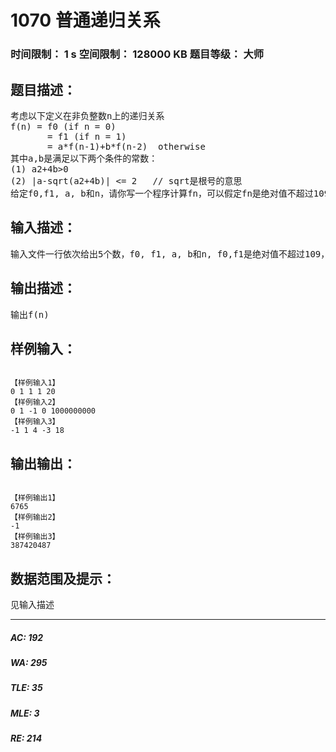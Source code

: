 # 1070 普通递归关系   
### 时间限制： 1 s     空间限制： 128000 KB     题目等级： 大师  
## 题目描述：  

<pre>
考虑以下定义在非负整数n上的递归关系
f(n) = f0 (if n = 0)
       = f1 (if n = 1)
       = a*f(n-1)+b*f(n-2)  otherwise
其中a,b是满足以下两个条件的常数：
(1) a2+4b>0
(2) |a-sqrt(a2+4b)| <= 2   // sqrt是根号的意思
给定f0,f1, a, b和n，请你写一个程序计算fn，可以假定fn是绝对值不超过109的整数(四舍五入)。
</pre>
  
  
## 输入描述：  

<pre>
输入文件一行依次给出5个数，f0, f1, a, b和n, f0,f1是绝对值不超过109，n是非负整数，不超过109。另外，a、b是满足上述条件的实数，且|a|,|b|<=106。
</pre>
  
  
## 输出描述：  

<pre>
输出f(n)
</pre>
  
  
## 样例输入：  

<pre><code>
【样例输入1】
0 1 1 1 20
【样例输入2】
0 1 -1 0 1000000000
【样例输入3】
-1 1 4 -3 18
</code></pre>
  
  
## 输出输出：  

<pre><code>
【样例输出1】
6765
【样例输出2】
-1
【样例输出3】
387420487
</code></pre>
  
  
## 数据范围及提示：  

<pre>
见输入描述
</pre>
  
  
***  

##### AC: 192  
##### WA: 295  
##### TLE: 35  
##### MLE: 3  
##### RE: 214  
